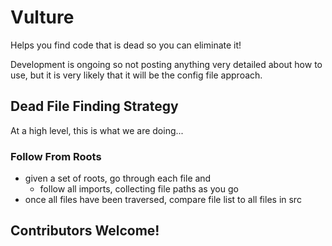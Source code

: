 # Vulture
Helps you find code that is dead so you can eliminate it!

Development is ongoing so not posting anything very detailed about how to use,
but it is very likely that it will be the config file approach.

## Dead File Finding Strategy
At a high level, this is what we are doing...

### Follow From Roots
- given a set of roots, go through each file and
  - follow all imports, collecting file paths as you go
- once all files have been traversed, compare file list to all files in src


## Contributors Welcome!
